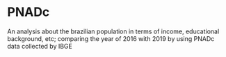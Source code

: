 # PNADc 
An analysis about the brazilian population in terms of income, educational background, etc; comparing the year of 2016 with 2019 by using PNADc data collected by IBGE
